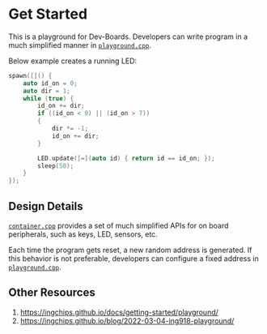# Get Started

This is a playground for Dev-Boards. Developers can write
program in a much simplified manner
in [`playground.cpp`](../playground/playground.cpp).

Below example creates a running LED:

```cpp
spawn([]() {
    auto id_on = 0;
    auto dir = 1;
    while (true) {
        id_on += dir;
        if ((id_on < 0) || (id_on > 7))
        {
            dir *= -1;
            id_on += dir;
        }

        LED.update([=](auto id) { return id == id_on; });
        sleep(50);
    }
});
```

## Design Details

[`container.cpp`](../src/container.cpp) provides a set of much simplified
APIs for on board peripherals, such as keys, LED, sensors, etc.

Each time the program gets reset, a new random address is generated. If this
behavior is not preferable, developers can configure a fixed address in [`playground.cpp`](../playground/playground.cpp).

## Other Resources

1. https://ingchips.github.io/docs/getting-started/playground/
1. https://ingchips.github.io/blog/2022-03-04-ing918-playground/